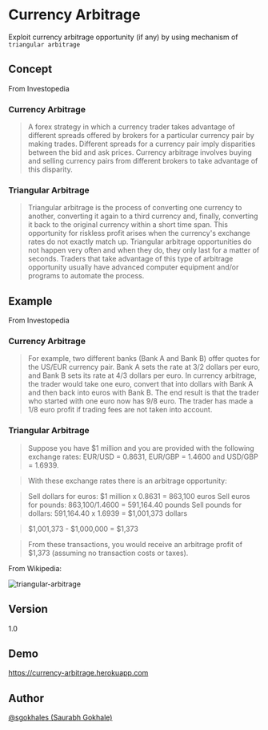 # Currency Arbitrage 
Exploit currency arbitrage opportunity (if any) by using mechanism of `triangular arbitrage`

## Concept
From Investopedia

### Currency Arbitrage
> A forex strategy in which a currency trader takes advantage of different spreads offered by brokers for a particular currency pair by making trades. Different spreads for a currency pair imply disparities between the bid and ask prices. Currency arbitrage involves buying and selling currency pairs from different brokers to take advantage of this disparity.

### Triangular Arbitrage

> Triangular arbitrage is the process of converting one currency to another, converting it again to a third currency and, finally, converting it back to the original currency within a short time span. This opportunity for riskless profit arises when the currency's exchange rates do not exactly match up. Triangular arbitrage opportunities do not happen very often and when they do, they only last for a matter of seconds. Traders that take advantage of this type of arbitrage opportunity usually have advanced computer equipment and/or programs to automate the process.

## Example
From Investopedia

### Currency Arbitrage
> For example, two different banks (Bank A and Bank B) offer quotes for the US/EUR currency pair. Bank A sets the rate at 3/2 dollars per euro, and Bank B sets its rate at 4/3 dollars per euro. In currency arbitrage, the trader would take one euro, convert that into dollars with Bank A and then back into euros with Bank B. The end result is that the trader who started with one euro now has 9/8 euro. The trader has made a 1/8 euro profit if trading fees are not taken into account.

### Triangular Arbitrage
> Suppose you have $1 million and you are provided with the following exchange rates: EUR/USD = 0.8631, EUR/GBP = 1.4600 and USD/GBP = 1.6939. 

> With these exchange rates there is an arbitrage opportunity: 

> Sell dollars for euros: $1 million x 0.8631 = 863,100 euros
> Sell euros for pounds: 863,100/1.4600 = 591,164.40 pounds
> Sell pounds for dollars: 591,164.40 x 1.6939 = $1,001,373 dollars 

> $1,001,373 - $1,000,000 = $1,373

> From these transactions, you would receive an arbitrage profit of $1,373 (assuming no transaction costs or taxes).

From Wikipedia:

![triangular-arbitrage](https://upload.wikimedia.org/wikipedia/commons/thumb/e/e4/Triangular-arbitrage.svg/2000px-Triangular-arbitrage.svg.png)

## Version
1.0

## Demo
https://currency-arbitrage.herokuapp.com

## Author
<a href="https://www.github.com/sgokhales">@sgokhales (Saurabh Gokhale)</a>
